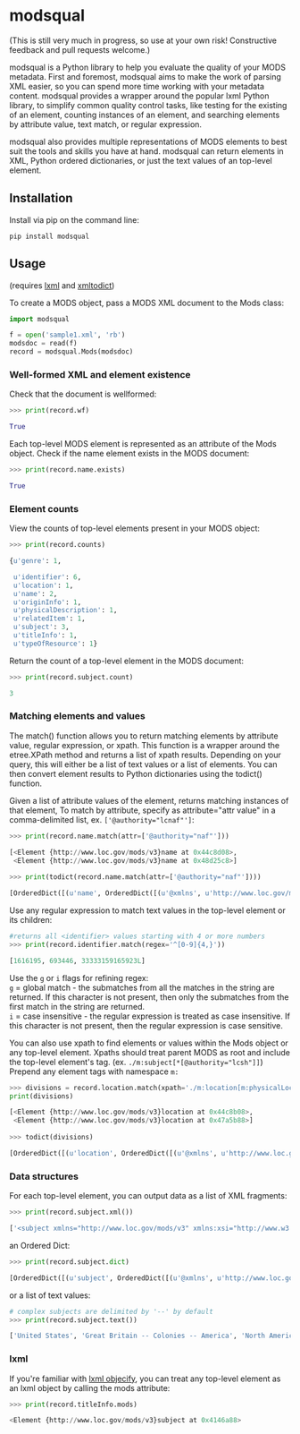 # modsqual

(This is still very much in progress, so use at your own risk! Constructive feedback and pull requests welcome.)

modsqual is a Python library to help you evaluate the quality of your MODS metadata. First and foremost, modsqual aims to make the work of parsing XML easier, so you can spend more time working with your metadata content. modsqual provides a wrapper around the popular lxml Python library, to simplify common quality control tasks, like testing for the existing of an element, counting instances of an element, and searching elements by attribute value, text match, or regular expression.   

modsqual also provides multiple representations of MODS elements to best suit the tools and skills you have at hand. modsqual can return elements in XML, Python ordered dictionaries, or just the text values of an top-level element.   

## Installation

Install via pip on the command line:
```
pip install modsqual
```

## Usage

(requires [lxml](http://lxml.de/) and [xmltodict](https://github.com/martinblech/xmltodict))  


To create a MODS object, pass a MODS XML document to the Mods class:  

```python
import modsqual

f = open('sample1.xml', 'rb')
modsdoc = read(f)
record = modsqual.Mods(modsdoc)
```

### Well-formed XML and element existence

Check that the document is wellformed:  

```python
>>> print(record.wf)  

True
```

Each top-level MODS element is represented as an attribute of the Mods object. Check if the name element exists in the MODS document:

```python
>>> print(record.name.exists)  

True  
```

### Element counts

View the counts of top-level elements present in your MODS object:

```python
>>> print(record.counts)  

{u'genre': 1,

 u'identifier': 6,
 u'location': 1,
 u'name': 2,
 u'originInfo': 1,
 u'physicalDescription': 1,
 u'relatedItem': 1,
 u'subject': 3,
 u'titleInfo': 1,
 u'typeOfResource': 1}
 ```

Return the count of a top-level element in the MODS document:

```python
>>> print(record.subject.count)  

3  
```


### Matching elements and values

The match() function allows you to return matching elements by attribute value, regular expression, or xpath. This function is a wrapper around the etree.XPath method and returns a list of xpath results. Depending on your query, this will either be a list of text values or a list of elements. You can then convert element results to Python dictionaries using the todict() function.

Given a list of attribute values of the element, returns matching instances of that element, To match by attribute, specify as attribute="attr value" in a comma-delimited list, ex. `['@authority="lcnaf"']`:

```python
>>> print(record.name.match(attr=['@authority="naf"'])) 

[<Element {http://www.loc.gov/mods/v3}name at 0x44c8d08>,
 <Element {http://www.loc.gov/mods/v3}name at 0x48d25c8>]
 
>>> print(todict(record.name.match(attr=['@authority="naf"'])))

[OrderedDict([(u'name', OrderedDict([(u'@xmlns', u'http://www.loc.gov/mods/v3'), (u'@xmlns:xsi', u'http://www.w3.org/2001/XMLSchema-instance'), (u'@type', u'personal'), (u'@usage', u'primary'), (u'@authority', u'naf'), (u'@valueURI', u'http://id.loc.gov/authorities/names/n97874402'), (u'role', OrderedDict([(u'roleTerm', [OrderedDict([(u'@authority', u'marcrelator'), (u'@type', u'code'), ('#text', u'ltg')]), OrderedDict([(u'@authority', u'marcrelator'), (u'@valueURI', u'http://id.loc.gov/vocabulary/relators/ltg'), (u'@type', u'text'), ('#text', u'Lithographer')])])])), (u'namePart', u'Delpech, Fran\xe7ois S\xe9raphin, 1778-1825')]))]), OrderedDict([(u'name', OrderedDict([(u'@xmlns', u'http://www.loc.gov/mods/v3'), (u'@xmlns:xsi', u'http://www.w3.org/2001/XMLSchema-instance'), (u'@type', u'personal'), (u'@authority', u'naf'), (u'@valueURI', u'http://id.loc.gov/authorities/names/n97861896'), (u'role', OrderedDict([(u'roleTerm', OrderedDict([(u'@authority', u'marcrelator'), (u'@type', u'code'), ('#text', u'att')]))])), (u'namePart', u'Lecomte, Hippolyte, 1781-1857')]))])]
```



Use any regular expression to match text values in the top-level element or its children:

```python
#returns all <identifier> values starting with 4 or more numbers
>>> print(record.identifier.match(regex='^[0-9]{4,}'))  

[1616195, 693446, 33333159165923L]
```

Use the `g` or `i` flags for refining regex:  
 `g` = global match - the submatches from all the matches in the string are returned. If this character is not present, then only the submatches from the first match in the string are returned.  
`i` = case insensitive - the regular expression is treated as case insensitive. If this character is not present, then the regular expression is case sensitive.

You can also use xpath to find elements or values within the Mods object or any top-level element. Xpaths should treat parent MODS as root and include the top-level element's tag. (ex. `./m:subject[*[@authority="lcsh"]]`) Prepend any element tags with namespace `m:`  

```python
>>> divisions = record.location.match(xpath='./m:location[m:physicalLocation[@type="division"]]')
print(divisions)

[<Element {http://www.loc.gov/mods/v3}location at 0x44c8b08>,
 <Element {http://www.loc.gov/mods/v3}location at 0x47a5b88>]
 
>>> todict(divisions)

[OrderedDict([(u'location', OrderedDict([(u'@xmlns', u'http://www.loc.gov/mods/v3'), (u'@xmlns:xsi', u'http://www.w3.org/2001/XMLSchema-instance'), (u'physicalLocation', [OrderedDict([(u'@authority', u'marcorg'), (u'@type', u'repository'), ('#text', u'nn')]), OrderedDict([(u'@type', u'division'), ('#text', u'Jerome Robbins Dance Division')]), OrderedDict([(u'@type', u'division_short_name'), ('#text', u'Jerome Robbins Dance Division')]), OrderedDict([(u'@type', u'code'), ('#text', u'DAN')])])]))]), OrderedDict([(u'location', OrderedDict([(u'@xmlns', u'http://www.loc.gov/mods/v3'), (u'@xmlns:xsi', u'http://www.w3.org/2001/XMLSchema-instance'), (u'shelfLocator', u'*MGZFD Del F Bal 1'), (u'physicalLocation', [OrderedDict([(u'@type', u'division'), ('#text', u'Jerome Robbins Dance Division')]), OrderedDict([(u'@type', u'division_short_name'), ('#text', u'Jerome Robbins Dance Division')]), OrderedDict([(u'@type', u'code'), ('#text', u'DAN')])])]))])]
```

### Data structures

For each top-level element, you can output data as a list of XML fragments:  

```python
>>> print(record.subject.xml())  

['<subject xmlns="http://www.loc.gov/mods/v3" xmlns:xsi="http://www.w3.org/2001/XMLSchema-instance" authority="lcsh">\n  <geographic authority="naf" valueURI="http://id.loc.gov/authorities/names/n78095330">United States</geographic>\n</subject>\n', '<subject xmlns="http://www.loc.gov/mods/v3" xmlns:xsi="http://www.w3.org/2001/XMLSchema-instance" authority="lcsh" valueURI="http://id.loc.gov/authorities/subjects/sh85056660">\n  <geographic authority="naf" valueURI="http://id.loc.gov/authorities/names/n79023147">Great Britain</geographic>\n  <topic authority="lcsh" valueURI="http://id.loc.gov/authorities/subjects/sh99005254">Colonies</topic>\n  <geographic authority="lcsh" valueURI="http://id.loc.gov/authorities/subjects/sh85004220">America</geographic>\n</subject>\n', '<subject xmlns="http://www.loc.gov/mods/v3" xmlns:xsi="http://www.w3.org/2001/XMLSchema-instance" authority="lcsh" valueURI="http://id.loc.gov/authorities/subjects/sh85092455">\n  <geographic authority="lcsh" valueURI="http://id.loc.gov/authorities/subjects/sh85092455">North America</geographic>\n</subject>\n']
```

an Ordered Dict:
```python
>>> print(record.subject.dict)  

[OrderedDict([(u'subject', OrderedDict([(u'@xmlns', u'http://www.loc.gov/mods/v3'), (u'@xmlns:xsi', u'http://www.w3.org/2001/XMLSchema-instance'), (u'@authority', u'lcsh'), (u'geographic', OrderedDict([(u'@authority', u'naf'), (u'@valueURI', u'http://id.loc.gov/authorities/names/n78095330'), ('#text', u'United States')]))]))]), OrderedDict([(u'subject', OrderedDict([(u'@xmlns', u'http://www.loc.gov/mods/v3'), (u'@xmlns:xsi', u'http://www.w3.org/2001/XMLSchema-instance'), (u'@authority', u'lcsh'), (u'@valueURI', u'http://id.loc.gov/authorities/subjects/sh85056660'), (u'geographic', [OrderedDict([(u'@authority', u'naf'), (u'@valueURI', u'http://id.loc.gov/authorities/names/n79023147'), ('#text', u'Great Britain')]), OrderedDict([(u'@authority', u'lcsh'), (u'@valueURI', u'http://id.loc.gov/authorities/subjects/sh85004220'), ('#text', u'America')])]), (u'topic', OrderedDict([(u'@authority', u'lcsh'), (u'@valueURI', u'http://id.loc.gov/authorities/subjects/sh99005254'), ('#text', u'Colonies')]))]))]), OrderedDict([(u'subject', OrderedDict([(u'@xmlns', u'http://www.loc.gov/mods/v3'), (u'@xmlns:xsi', u'http://www.w3.org/2001/XMLSchema-instance'), (u'@authority', u'lcsh'), (u'@valueURI', u'http://id.loc.gov/authorities/subjects/sh85092455'), (u'geographic', OrderedDict([(u'@authority', u'lcsh'), (u'@valueURI', u'http://id.loc.gov/authorities/subjects/sh85092455'), ('#text', u'North America')]))]))])]
```

or a list of text values:

```python
# complex subjects are delimited by '--' by default
>>> print(record.subject.text())  

['United States', 'Great Britain -- Colonies -- America', 'North America']
```

### lxml

If you're familiar with [lxml objecify](http://lxml.de/objectify.html), you can treat any top-level element as an lxml object by calling the mods attribute:

```python
>>> print(record.titleInfo.mods)  

<Element {http://www.loc.gov/mods/v3}subject at 0x4146a88>
```



